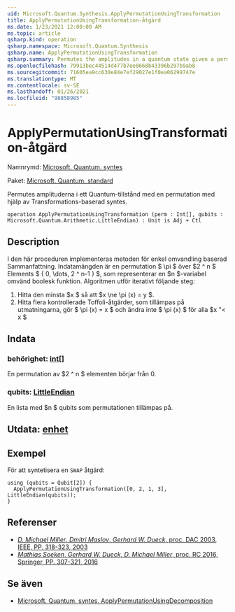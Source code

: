 ```yaml
---
uid: Microsoft.Quantum.Synthesis.ApplyPermutationUsingTransformation
title: ApplyPermutationUsingTransformation-åtgärd
ms.date: 1/23/2021 12:00:00 AM
ms.topic: article
qsharp.kind: operation
qsharp.namespace: Microsoft.Quantum.Synthesis
qsharp.name: ApplyPermutationUsingTransformation
qsharp.summary: Permutes the amplitudes in a quantum state given a permutation using transformation-based synthesis.
ms.openlocfilehash: 79913bec44514d477b7ee0668b43396b297b9ab8
ms.sourcegitcommit: 71605ea9cc630e84e7ef29027e1f0ea06299747e
ms.translationtype: MT
ms.contentlocale: sv-SE
ms.lasthandoff: 01/26/2021
ms.locfileid: "98858985"
---
```

# <a name="applypermutationusingtransformation-operation"></a>ApplyPermutationUsingTransformation-åtgärd

Namnrymd: [Microsoft. Quantum. syntes](xref:Microsoft.Quantum.Synthesis)

Paket: [Microsoft. Quantum. standard](https://nuget.org/packages/Microsoft.Quantum.Standard)


Permutes amplituderna i ett Quantum-tillstånd med en permutation med hjälp av Transformations-baserad syntes.

```qsharp
operation ApplyPermutationUsingTransformation (perm : Int[], qubits : Microsoft.Quantum.Arithmetic.LittleEndian) : Unit is Adj + Ctl
```


## <a name="description"></a>Description

I den här proceduren implementeras metoden för enkel omvandling baserad Sammanfattning.  Indatamängden är en permutation $ \pi $ över $2 ^ n $ Elements $ \{ 0, \dots, 2 ^ n-1 \} $, som representerar en $n $-variabel omvänd boolesk funktion.
Algoritmen utför iterativt följande steg:

1. Hitta den minsta $x $ så att $x \ne \pi (x) = y $.
2. Hitta flera kontrollerade Toffoli-åtgärder, som tillämpas på utmatningarna, gör $ \pi (x) = x $ och ändra inte $ \pi (x) $ för alla $x "< x $

## <a name="input"></a>Indata

### <a name="perm--int"></a>behörighet: [int](xref:microsoft.quantum.lang-ref.int)[]

En permutation av $2 ^ n $ elementen börjar från 0.


### <a name="qubits--littleendian"></a>qubits: [LittleEndian](xref:Microsoft.Quantum.Arithmetic.LittleEndian)

En lista med $n $ qubits som permutationen tillämpas på.



## <a name="output--unit"></a>Utdata: [enhet](xref:microsoft.quantum.lang-ref.unit)



## <a name="example"></a>Exempel

För att syntetisera en `SWAP` åtgärd:

```qsharp
using (qubits = Qubit[2]) {
  ApplyPermutationUsingTransformation([0, 2, 1, 3], LittleEndian(qubits));
}
```

## <a name="references"></a>Referenser

- [*D. Michael Miller*, *Dmitri Maslov*, *Gerhard W. Dueck*, proc. DAC 2003, IEEE, PP. 318-323, 2003](https://doi.org/10.1145/775832.775915)
- [*Mathias Soeken*, *Gerhard W. Dueck*, *D. Michael Miller*, proc. RC 2016, Springer, PP. 307-321, 2016](https://doi.org/10.1007/978-3-319-40578-0_22)

## <a name="see-also"></a>Se även

- [Microsoft. Quantum. syntes. ApplyPermutationUsingDecomposition](xref:Microsoft.Quantum.Synthesis.ApplyPermutationUsingDecomposition)